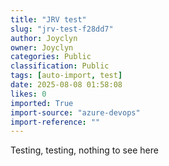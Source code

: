 ```yaml
---
title: "JRV test"
slug: "jrv-test-f28dd7"
author: Joyclyn
owner: Joyclyn
categories: Public
classification: Public
tags: [auto-import, test]
date: 2025-08-08 01:58:08
likes: 0
imported: True 
import-source: "azure-devops"
import-reference: ""
---
```


Testing, testing, nothing to see here
